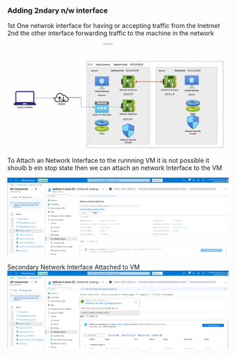 ### Adding 2ndary n/w interface

1st One netwrok interface for having or accepting traffic from the Inetrnet
2nd the other interface forwarding traffic to the machine in the network

![alt text](image.png)

To Attach an Network Interface to the runnning VM it is not possible it shoulb b ein stop state then we can attach an network Interface to the VM

![alt text](image-1.png)

Secondary Network Interface Attached to VM
![alt text](image-2.png)